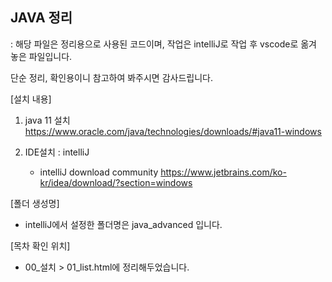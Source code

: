 ## JAVA 정리
: 해당 파일은 정리용으로 사용된 코드이며, 작업은 intelliJ로 작업 후 vscode로 옮겨 놓은 파일입니다.

  단순 정리, 확인용이니 참고하여 봐주시면 감사드립니다.

[설치 내용]
1. java 11 설치
    https://www.oracle.com/java/technologies/downloads/#java11-windows
   

3. IDE설치 : intelliJ
    - intelliJ download community
    https://www.jetbrains.com/ko-kr/idea/download/?section=windows


[폴더 생성명]
  - intelliJ에서 설정한 폴더명은 java_advanced 입니다.


[목차 확인 위치]
  - 00_설치 > 01_list.html에 정리해두었습니다.

